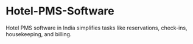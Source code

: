 # Hotel-PMS-Software
Hotel PMS software in India simplifies tasks like reservations, check-ins, housekeeping, and billing.
